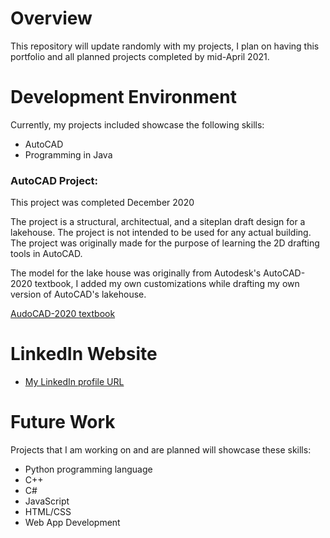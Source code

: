 # Overview

This repository will update randomly with my projects, I plan on having this portfolio and all planned projects completed by mid-April 2021.

# Development Environment

Currently, my projects included showcase the following skills:

* AutoCAD
* Programming in Java

### AutoCAD Project:

This project was completed December 2020

The project is a structural, architectual, and a siteplan draft design for a lakehouse. The project is not intended to be used for any actual building. The project was originally made for the purpose of learning the 2D drafting tools in AutoCAD.

The model for the lake house was originally from Autodesk's AutoCAD-2020 textbook, I added my own customizations while drafting my own version of AutoCAD's lakehouse.

[AudoCAD-2020 textbook](https://www.amazon.com/Residential-Design-Using-AutoCAD-2020/dp/1630572586/ref=sr_1_7?dchild=1&hvadid=78134157793646&hvbmt=bb&hvdev=c&hvqmt=p&keywords=autocad+2020&qid=1611963312&sr=8-7&tag=mh0b-20)

# LinkedIn Website

* [My LinkedIn profile URL](www.linkedin.com/in/bryce-maughan)

# Future Work

Projects that I am working on and are planned will showcase these skills:

* Python programming language
* C++
* C#
* JavaScript
* HTML/CSS
* Web App Development
